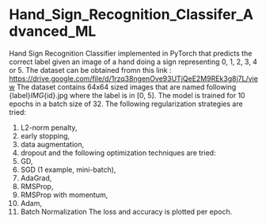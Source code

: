 # Hand_Sign_Recognition_Classifer_Advanced_ML
Hand Sign Recognition Classifier implemented in PyTorch that predicts the correct label given an image of a hand doing a sign representing 0, 1, 2, 3, 4 or 5. The dataset can be obtained fromn this link : https://drive.google.com/file/d/1rzq38ngenOve93UTjQeE2M9REk3g8j7L/view
The dataset contains 64x64 sized images that are named following {label}_IMG_{id}.jpg where the label is in [0, 5]. The model is trained for 10 epochs in a batch size of 32.
The following regularization strategies are tried:
1. L2-norm penalty, 
2. early stopping, 
3. data augmentation, 
4. dropout
and the following optimization techniques are tried: 
1. GD, 
2. SGD (1 example, mini-batch), 
3. AdaGrad, 
4. RMSProp, 
5. RMSProp with momentum, 
6. Adam, 
7. Batch Normalization
The loss and accuracy is plotted per epoch.
